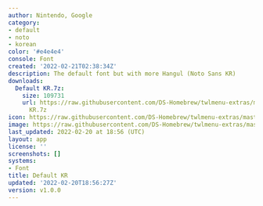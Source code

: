 ```yaml
---
author: Nintendo, Google
category:
- default
- noto
- korean
color: '#e4e4e4'
console: Font
created: '2022-02-21T02:38:34Z'
description: The default font but with more Hangul (Noto Sans KR)
downloads:
  Default KR.7z:
    size: 109731
    url: https://raw.githubusercontent.com/DS-Homebrew/twlmenu-extras/master/_nds/TWiLightMenu/extras/fonts/Default
      KR.7z
icon: https://raw.githubusercontent.com/DS-Homebrew/twlmenu-extras/master/_nds/TWiLightMenu/extras/fonts/meta/Default%20KR/icon.png
image: https://raw.githubusercontent.com/DS-Homebrew/twlmenu-extras/master/_nds/TWiLightMenu/extras/fonts/meta/Default%20KR/icon.png
last_updated: 2022-02-20 at 18:56 (UTC)
layout: app
license: ''
screenshots: []
systems:
- Font
title: Default KR
updated: '2022-02-20T18:56:27Z'
version: v1.0.0
---
```


